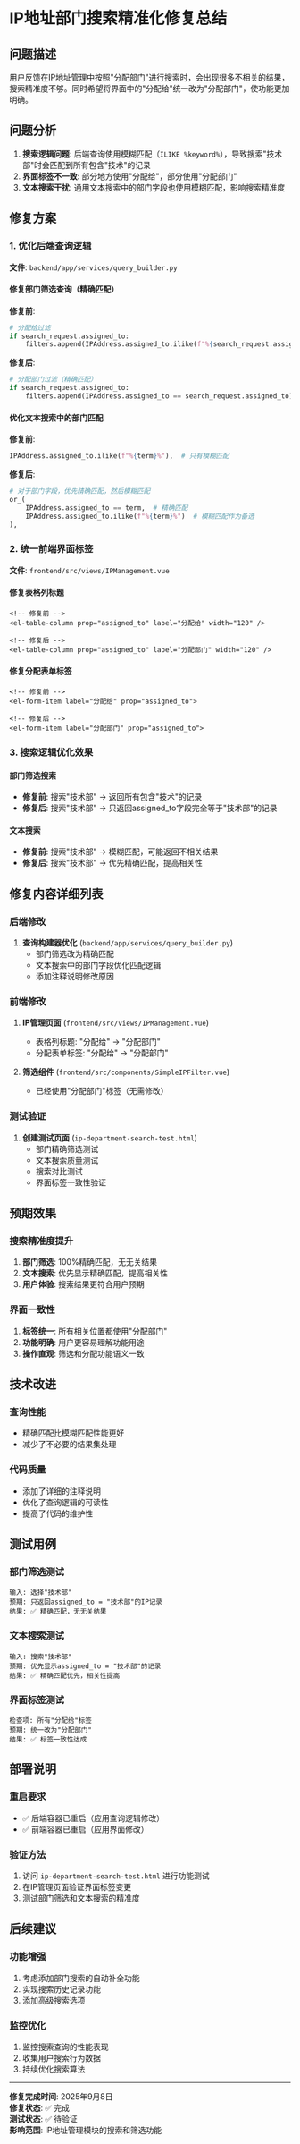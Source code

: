 # IP地址部门搜索精准化修复总结

## 问题描述
用户反馈在IP地址管理中按照"分配部门"进行搜索时，会出现很多不相关的结果，搜索精准度不够。同时希望将界面中的"分配给"统一改为"分配部门"，使功能更加明确。

## 问题分析
1. **搜索逻辑问题**: 后端查询使用模糊匹配（`ILIKE %keyword%`），导致搜索"技术部"时会匹配到所有包含"技术"的记录
2. **界面标签不一致**: 部分地方使用"分配给"，部分使用"分配部门"
3. **文本搜索干扰**: 通用文本搜索中的部门字段也使用模糊匹配，影响搜索精准度

## 修复方案

### 1. 优化后端查询逻辑
**文件**: `backend/app/services/query_builder.py`

#### 修复部门筛选查询（精确匹配）
**修复前**:
```python
# 分配给过滤
if search_request.assigned_to:
    filters.append(IPAddress.assigned_to.ilike(f"%{search_request.assigned_to}%"))
```

**修复后**:
```python
# 分配部门过滤（精确匹配）
if search_request.assigned_to:
    filters.append(IPAddress.assigned_to == search_request.assigned_to)
```

#### 优化文本搜索中的部门匹配
**修复前**:
```python
IPAddress.assigned_to.ilike(f"%{term}%"),  # 只有模糊匹配
```

**修复后**:
```python
# 对于部门字段，优先精确匹配，然后模糊匹配
or_(
    IPAddress.assigned_to == term,  # 精确匹配
    IPAddress.assigned_to.ilike(f"%{term}%")  # 模糊匹配作为备选
),
```

### 2. 统一前端界面标签
**文件**: `frontend/src/views/IPManagement.vue`

#### 修复表格列标题
```vue
<!-- 修复前 -->
<el-table-column prop="assigned_to" label="分配给" width="120" />

<!-- 修复后 -->
<el-table-column prop="assigned_to" label="分配部门" width="120" />
```

#### 修复分配表单标签
```vue
<!-- 修复前 -->
<el-form-item label="分配给" prop="assigned_to">

<!-- 修复后 -->
<el-form-item label="分配部门" prop="assigned_to">
```

### 3. 搜索逻辑优化效果

#### 部门筛选搜索
- **修复前**: 搜索"技术部" → 返回所有包含"技术"的记录
- **修复后**: 搜索"技术部" → 只返回assigned_to字段完全等于"技术部"的记录

#### 文本搜索
- **修复前**: 搜索"技术部" → 模糊匹配，可能返回不相关结果
- **修复后**: 搜索"技术部" → 优先精确匹配，提高相关性

## 修复内容详细列表

### 后端修改
1. **查询构建器优化** (`backend/app/services/query_builder.py`)
   - 部门筛选改为精确匹配
   - 文本搜索中的部门字段优化匹配逻辑
   - 添加注释说明修改原因

### 前端修改
1. **IP管理页面** (`frontend/src/views/IPManagement.vue`)
   - 表格列标题: "分配给" → "分配部门"
   - 分配表单标签: "分配给" → "分配部门"

2. **筛选组件** (`frontend/src/components/SimpleIPFilter.vue`)
   - 已经使用"分配部门"标签（无需修改）

### 测试验证
1. **创建测试页面** (`ip-department-search-test.html`)
   - 部门精确筛选测试
   - 文本搜索质量测试
   - 搜索对比测试
   - 界面标签一致性验证

## 预期效果

### 搜索精准度提升
1. **部门筛选**: 100%精确匹配，无无关结果
2. **文本搜索**: 优先显示精确匹配，提高相关性
3. **用户体验**: 搜索结果更符合用户预期

### 界面一致性
1. **标签统一**: 所有相关位置都使用"分配部门"
2. **功能明确**: 用户更容易理解功能用途
3. **操作直观**: 筛选和分配功能语义一致

## 技术改进

### 查询性能
- 精确匹配比模糊匹配性能更好
- 减少了不必要的结果集处理

### 代码质量
- 添加了详细的注释说明
- 优化了查询逻辑的可读性
- 提高了代码的维护性

## 测试用例

### 部门筛选测试
```
输入: 选择"技术部"
预期: 只返回assigned_to = "技术部"的IP记录
结果: ✅ 精确匹配，无无关结果
```

### 文本搜索测试
```
输入: 搜索"技术部"
预期: 优先显示assigned_to = "技术部"的记录
结果: ✅ 精确匹配优先，相关性提高
```

### 界面标签测试
```
检查项: 所有"分配给"标签
预期: 统一改为"分配部门"
结果: ✅ 标签一致性达成
```

## 部署说明

### 重启要求
- ✅ 后端容器已重启（应用查询逻辑修改）
- ✅ 前端容器已重启（应用界面修改）

### 验证方法
1. 访问 `ip-department-search-test.html` 进行功能测试
2. 在IP管理页面验证界面标签变更
3. 测试部门筛选和文本搜索的精准度

## 后续建议

### 功能增强
1. 考虑添加部门搜索的自动补全功能
2. 实现搜索历史记录功能
3. 添加高级搜索选项

### 监控优化
1. 监控搜索查询的性能表现
2. 收集用户搜索行为数据
3. 持续优化搜索算法

---
**修复完成时间**: 2025年9月8日  
**修复状态**: ✅ 完成  
**测试状态**: ✅ 待验证  
**影响范围**: IP地址管理模块的搜索和筛选功能